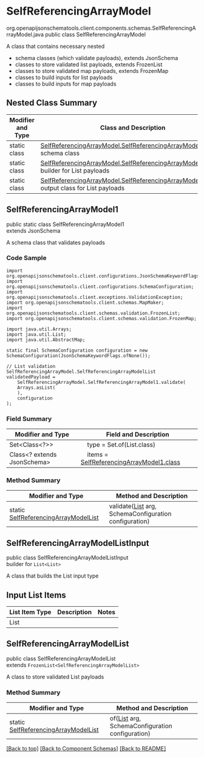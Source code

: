 # SelfReferencingArrayModel
org.openapijsonschematools.client.components.schemas.SelfReferencingArrayModel.java
public class SelfReferencingArrayModel

A class that contains necessary nested
- schema classes (which validate payloads), extends JsonSchema
- classes to store validated list payloads, extends FrozenList
- classes to store validated map payloads, extends FrozenMap
- classes to build inputs for list payloads
- classes to build inputs for map payloads

## Nested Class Summary
| Modifier and Type | Class and Description |
| ----------------- | ---------------------- |
| static class | [SelfReferencingArrayModel.SelfReferencingArrayModel1](#selfreferencingarraymodel1)<br> schema class |
| static class | [SelfReferencingArrayModel.SelfReferencingArrayModelListInput](#selfreferencingarraymodellistinput)<br> builder for List payloads |
| static class | [SelfReferencingArrayModel.SelfReferencingArrayModelList](#selfreferencingarraymodellist)<br> output class for List payloads |

## SelfReferencingArrayModel1
public static class SelfReferencingArrayModel1<br>
extends JsonSchema

A schema class that validates payloads

### Code Sample
```
import org.openapijsonschematools.client.configurations.JsonSchemaKeywordFlags;
import org.openapijsonschematools.client.configurations.SchemaConfiguration;
import org.openapijsonschematools.client.exceptions.ValidationException;
import org.openapijsonschematools.client.schemas.MapMaker;
import org.openapijsonschematools.client.schemas.validation.FrozenList;
import org.openapijsonschematools.client.schemas.validation.FrozenMap;

import java.util.Arrays;
import java.util.List;
import java.util.AbstractMap;

static final SchemaConfiguration configuration = new SchemaConfiguration(JsonSchemaKeywordFlags.ofNone());

// List validation
SelfReferencingArrayModel.SelfReferencingArrayModelList validatedPayload =
    SelfReferencingArrayModel.SelfReferencingArrayModel1.validate(
    Arrays.asList(
    ),
    configuration
);
```

### Field Summary
| Modifier and Type | Field and Description |
| ----------------- | ---------------------- |
| Set<Class<?>> | &nbsp;&nbsp;&nbsp;&nbsp;type = Set.of(List.class)<br/> |
| Class<? extends JsonSchema> | &nbsp;&nbsp;&nbsp;&nbsp;items = [SelfReferencingArrayModel1.class](#selfreferencingarraymodel1)<br> |

### Method Summary
| Modifier and Type | Method and Description |
| ----------------- | ---------------------- |
| static [SelfReferencingArrayModelList](#selfreferencingarraymodellist) | validate([List<List>](#selfreferencingarraymodellistinput) arg, SchemaConfiguration configuration) |

## SelfReferencingArrayModelListInput
public class SelfReferencingArrayModelListInput<br>
builder for `List<List>`

A class that builds the List input type

## Input List Items
List Item Type | Description | Notes
-------------------- | ------------- | -------------
List |  |

## SelfReferencingArrayModelList
public class SelfReferencingArrayModelList<br>
extends `FrozenList<SelfReferencingArrayModelList>`

A class to store validated List payloads

### Method Summary
| Modifier and Type | Method and Description |
| ----------------- | ---------------------- |
| static [SelfReferencingArrayModelList](#selfreferencingarraymodellist) | of([List<List>](#selfreferencingarraymodellistinput) arg, SchemaConfiguration configuration) |

[[Back to top]](#top) [[Back to Component Schemas]](../../../README.md#Component-Schemas) [[Back to README]](../../../README.md)

